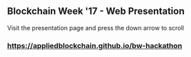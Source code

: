 ## Blockchain Week '17 - Web Presentation

Visit the presentation page and press the down arrow to scroll

### https://appliedblockchain.github.io/bw-hackathon
